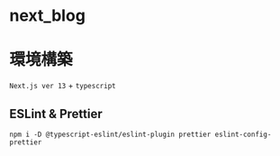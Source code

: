# next_blog

# 環境構築

`Next.js ver 13` + `typescript`

## ESLint & Prettier

`npm i -D @typescript-eslint/eslint-plugin prettier eslint-config-prettier`
